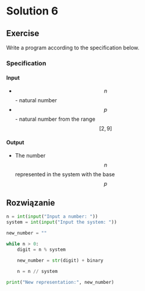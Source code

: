 # Solution 6

## Exercise

Write a program according to the specification below.

### Specification

#### Input

* $$n$$ - natural number
* $$p$$ - natural number from the range $$[2,9]$$

#### Output

* The number $$n$$ represented in the system with the base $$p$$ 

## Rozwiązanie

```python
n = int(input("Input a number: "))
system = int(input("Input the system: "))

new_number = ""

while n > 0:
    digit = n % system
    
    new_number = str(digit) + binary

    n = n // system

print("New representation:", new_number)
```

